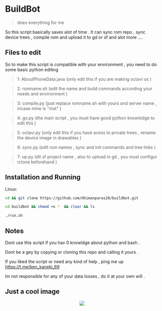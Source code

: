 # BuildBot
> does everything for me

So this script basically saves alot of time . It can sync rom repo , sync device trees , compile rom and upload it to gd or sf and alot more ....

## Files to edit 
So to make this script is compatible with your environment , you need to do some basic python editing 
> 1: AboutPhoneData.java (only edit this if you are making octavi os )

> 2: romname.sh (edit the name and build commands according your needs and environment )

> 3: compile.py (just replace romname.sh with yours and server name , incase mine is "mst" )

> 4: go.py (the main script , you must have good python knowledge to edit this )

> 5: octavi.py (only edit this if you have acess to private trees , rename the device image in drawables )

> 6: sync.py (edit rom names , sync and init commands and tree links )

> 7: up.py (dit sf project name , also to upload in gd , you must configur rclone beforehand )

## Installation and Running 

Linux:


```sh
cd && git clone https://github.com/dhimanparas20/buildbot.git 
```

```sh
cd buildbot && chmod +x *  && clear && ls
```

```sh
./run.sh
```

## Notes
Dont use this script if you hav 0 knowldge about python and bash .

Dont be a gey by copying or cloning this repo and calling it yours .

If you liked the script or need any kind of help , ping me up  https://t.me/ken_kaneki_69

Im not responsible for any of your data losses , do it at your own will .

## Just a cool image
<p align="center">
<img src="https://github.com/dhimanparas20/buildbot/blob/main/t_video6062339814248678155.mp4" />
